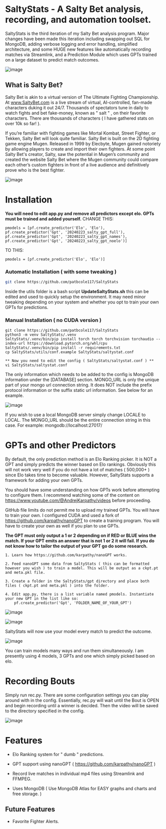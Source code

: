 # SaltyStats - A Salty Bet analysis, recording, and automation toolset.

SaltyStats is the third iteration of my Salty Bet analysis program. Major changes have been made this iteration including swapping out SQL for MongoDB, adding verbose logging and error handling, simplified architecture, and some HUGE new features like automatically recording matches via Streamlink, and a Prediction Module which uses GPTs trained on a large dataset to predict match outcomes.

![image](https://github.com/patbcole117/SaltyStats/assets/75111838/834866bf-5f76-4c73-96e2-5999f683626d)

## What is Salty Bet?
Salty Bet is akin to a virtual version of The Ultimate Fighting Championship. At www.SaltyBet.com is a live stream of virtual, AI-controlled, fan-made characters duking it out 24/7. Thousands of spectators tune in daily to watch fights and bet fake-money, known as " salt " , on their  favorite characters. There are thousands of characters ( I have gathered stats on over 10k so far! ). 

If you’re familiar with fighting games like Mortal Kombat, Street Fighter, or Tekken, Salty Bet will look quite familiar.  Salty Bet is built on the 2D fighting game engine Mugen. Released in 1999 by Elecbyte, Mugen gained notoriety by allowing players to create and import their own fighters. At some point Salty Bet's creator, Salty, saw the potential in Mugen’s community and created the website Salty Bet where the Mugen community could compare each other’s custom fighters in front of a live audience and definitively prove who is the best fighter.

![image](https://github.com/patbcole117/SaltyStats/assets/75111838/83ebdab7-11e9-40a3-81a0-870a9c94a75e)

# Installation

**You will need to edit app.py and remove all predictors except elo. GPTs must be trained and added yourself.** 
CHANGE THIS: 
```
pmodels = [pf.create_predictor('Elo', 'Elo'), pf.create_predictor('Gpt', '20240223_salty_gpt_full'), pf.create_predictor('Gpt', '20240223_salty_gpt_names'), pf.create_predictor('Gpt', '20240223_salty_gpt_noelo')]
```
TO THIS:
```
pmodels = [pf.create_predictor('Elo', 'Elo')]
```
### Automatic Installation ( with some tweaking )
```bash
git clone https://github.com/patbcole117/SaltyStats
```
Inside the utils folder is a bash script **UpdateSaltyStats.sh** this can be edited and used to quickly setup the environment. It may need minor tweaking depending on your system and whether you opt to train your own GPTs for predictions.

### Manual Installation ( no CUDA version )
```
git clone https://github.com/patbcole117/SaltyStats
python3 -m venv SaltyStats/.venv
SaltyStats/.venv/bin/pip install torch torch torchvision torchaudio --index-url https://download.pytorch.org/whl/cpu
SaltyStats/.venv/bin/pip install -r requirements.txt
cp SaltyStats/utils/conf.example SaltyStats/saltystat.conf

** Now you need to edit the config ( SaltyStats/saltystat.conf ) **
vi SaltyStats/saltystat.conf
```
The only information which needs to be added to the config is MongoDB information under the [DATABASE] section. MONGO_URL is only the unique part of your mongo url connection string. It does NOT include the prefix protocol information or the suffix static url information. See below for an example.

![image](https://github.com/patbcole117/SaltyStats/assets/75111838/7f549eb8-8e95-4050-9d24-7fdf14a3ca6f)

If you wish to use a local MongoDB server simply change LOCALE to LOCAL. The MONGO_URL should be the entire connection string in this case. For example: mongodb://localhost:27017/

# GPTs and other Predictors

By default, the only prediction method is an Elo Ranking picker. It is NOT a GPT and simply predicts the winner based on Elo rankings. Obviously this will not work very well if you do not have a lot of matches ( 500,000+ ) since Elo takes time to become valuable. However, SaltyStats supports a framework for adding your own GPTs.

You should have some understanding on how GPTs work before attempting to configure them. I recommend watching some of the content on https://www.youtube.com/@AndrejKarpathy/videos before proceeding. 

GitHub file limits do not permit me to upload my trained GPTs. You will have to train your own. I configured CUDA and used a fork of https://github.com/karpathy/nanoGPT to create a training program. You will have to create your own as well if you plan to use GPTs.

**The GPT must only output a 1 or 2 depending on if RED or BLUE wins the match. If your GPT emits an answer that is not 1 or 2 it will fail. If you do not know how to tailor the output of your GPT go do some research.**

```
1. Learn how https://github.com/karpathy/nanoGPT works.

2. Feed nanoGPT some data from SaltyStats ( this can be formatted however you wish ) to train a model. This will be output as a ckpt.pt and meta.pkl file.

3. Create a folder in the SaltyStats/gpt directory and place both files ( ckpt.pt and meta.pkl ) into the folder.

4. Edit app.py, there is a list variable named pmodels. Instantiate your new GPT in the list like so: 
    pf.create_predictor('Gpt', 'FOLDER_NAME_OF_YOUR_GPT')
```

![image](https://github.com/patbcole117/SaltyStats/assets/75111838/beaea1e1-908c-40fb-b9f2-6550ee3fab7b)

![image](https://github.com/patbcole117/SaltyStats/assets/75111838/3c3b087f-d972-4b94-8b46-9f8f3f779343)

SaltyStats will now use your model every match to predict the outcome.

![image](https://github.com/patbcole117/SaltyStats/assets/75111838/388cda60-9ad9-463e-aecc-fa1d98567fcd)

You can train models many ways and run them simultaneously. I am presently using 4 models, 3 GPTs and one which simply picked based on elo.

# Recording Bouts

Simply run rec.py. There are some configuration settings you can play around with in the config. Essentially, rec.py will wait until the Bout is OPEN and begin recording until a winner is decided. Then the video will be saved to the directory specified in the config.

![image](https://github.com/patbcole117/SaltyStats/assets/75111838/fa604f8b-9f7e-4285-b7f0-b6f931441749)

# Features

* Elo Ranking system for " dumb " predictions.

* GPT support using nanoGPT ( https://github.com/karpathy/nanoGPT )

* Record live matches in individual mp4 files using Streamlink and FFMPEG.

* Uses MongoDB ( Use MongoDB Atlas for EASY graphs and charts and free storage. )

## Future Features
* Favorite Fighter Alerts.

